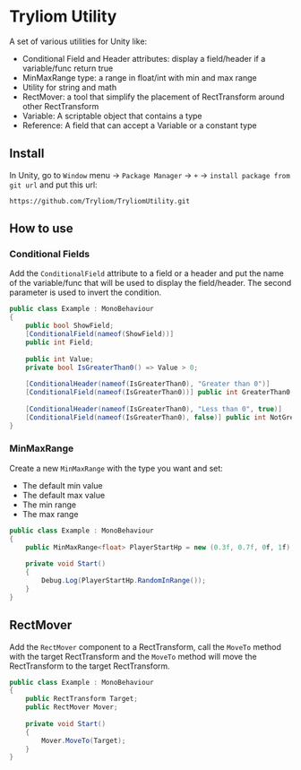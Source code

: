 # Tryliom Utility
A set of various utilities for Unity like:
- Conditional Field and Header attributes: display a field/header if a variable/func return true
- MinMaxRange type: a range in float/int with min and max range
- Utility for string and math
- RectMover: a tool that simplify the placement of RectTransform around other RectTransform
- Variable: A scriptable object that contains a type
- Reference: A field that can accept a Variable or a constant type

## Install
In Unity, go to `Window` menu -> `Package Manager` -> `+` -> `install package from git url` and put this url:
```
https://github.com/Tryliom/TryliomUtility.git
```

## How to use
### Conditional Fields
Add the `ConditionalField` attribute to a field or a header and put the name of the variable/func that will be used to display the field/header.
The second parameter is used to invert the condition.
```c#
public class Example : MonoBehaviour
{
    public bool ShowField;
    [ConditionalField(nameof(ShowField))]
    public int Field;
    
    public int Value;
    private bool IsGreaterThan0() => Value > 0;
    
    [ConditionalHeader(nameof(IsGreaterThan0), "Greater than 0")]
    [ConditionalField(nameof(IsGreaterThan0))] public int GreaterThan0;
    
    [ConditionalHeader(nameof(IsGreaterThan0), "Less than 0", true)]
    [ConditionalField(nameof(IsGreaterThan0), false)] public int NotGreaterThan0;
}
```

### MinMaxRange
Create a new `MinMaxRange` with the type you want and set:
- The default min value
- The default max value
- The min range
- The max range

```c#
public class Example : MonoBehaviour
{
    public MinMaxRange<float> PlayerStartHp = new (0.3f, 0.7f, 0f, 1f);
    
    private void Start()
    {
        Debug.Log(PlayerStartHp.RandomInRange());
    }
}
```

## RectMover
Add the `RectMover` component to a RectTransform, call the `MoveTo` method with the target RectTransform and the `MoveTo` method will move the RectTransform to the target RectTransform.

```c#
public class Example : MonoBehaviour
{
    public RectTransform Target;
    public RectMover Mover;
    
    private void Start()
    {
        Mover.MoveTo(Target);
    }
}
```